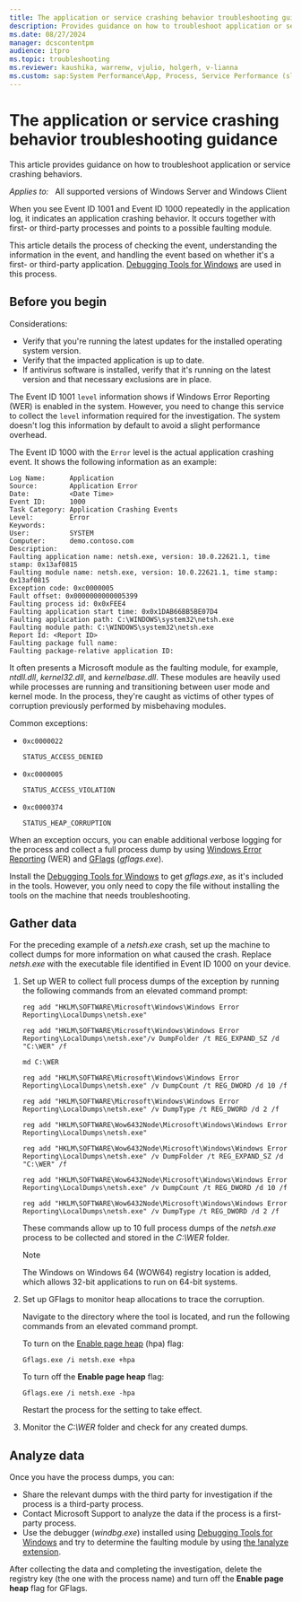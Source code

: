 ```yaml
---
title: The application or service crashing behavior troubleshooting guidance
description: Provides guidance on how to troubleshoot application or service crashing behaviors.
ms.date: 08/27/2024
manager: dcscontentpm
audience: itpro
ms.topic: troubleshooting
ms.reviewer: kaushika, warrenw, vjulio, holgerh, v-lianna
ms.custom: sap:System Performance\App, Process, Service Performance (slow, unresponsive), csstroubleshoot
---
```

# The application or service crashing behavior troubleshooting guidance

This article provides guidance on how to troubleshoot application or service crashing behaviors.

_Applies to:_ &nbsp; All supported versions of Windows Server and Windows Client

When you see Event ID 1001 and Event ID 1000 repeatedly in the application log, it indicates an application crashing behavior. It occurs together with first- or third-party processes and points to a possible faulting module.

This article details the process of checking the event, understanding the information in the event, and handling the event based on whether it's a first- or third-party application. [Debugging Tools for Windows](/windows-hardware/drivers/debugger/debugger-download-tools) are used in this process.

## Before you begin

Considerations:

- Verify that you're running the latest updates for the installed operating system version.
- Verify that the impacted application is up to date.
- If antivirus software is installed, verify that it's running on the latest version and that necessary exclusions are in place.

The Event ID 1001 `level` information shows if Windows Error Reporting (WER) is enabled in the system. However, you need to change this service to collect the `level` information required for the investigation. The system doesn't log this information by default to avoid a slight performance overhead.

The Event ID 1000 with the `Error` level is the actual application crashing event. It shows the following information as an example:

```output
Log Name:      Application
Source:        Application Error
Date:          <Date Time>
Event ID:      1000
Task Category: Application Crashing Events
Level:         Error
Keywords:      
User:          SYSTEM
Computer:      demo.contoso.com
Description:
Faulting application name: netsh.exe, version: 10.0.22621.1, time stamp: 0x13af0815
Faulting module name: netsh.exe, version: 10.0.22621.1, time stamp: 0x13af0815
Exception code: 0xc0000005
Fault offset: 0x0000000000005399
Faulting process id: 0x0xFEE4
Faulting application start time: 0x0x1DAB66BB5BE07D4
Faulting application path: C:\WINDOWS\system32\netsh.exe
Faulting module path: C:\WINDOWS\system32\netsh.exe
Report Id: <Report ID>
Faulting package full name: 
Faulting package-relative application ID:
```

It often presents a Microsoft module as the faulting module, for example, *ntdll.dll*, *kernel32.dll*, and *kernelbase.dll*. These modules are heavily used while processes are running and transitioning between user mode and kernel mode. In the process, they're caught as victims of other types of corruption previously performed by misbehaving modules.

Common exceptions:

- `0xc0000022`

    `STATUS_ACCESS_DENIED`
- `0xc0000005`

    `STATUS_ACCESS_VIOLATION`
- `0xc0000374`

    `STATUS_HEAP_CORRUPTION`

When an exception occurs, you can enable additional verbose logging for the process and collect a full process dump by using [Windows Error Reporting](/windows/win32/wer/windows-error-reporting) (WER) and [GFlags](/windows-hardware/drivers/debugger/gflags) (*gflags.exe*).

Install the [Debugging Tools for Windows](/windows-hardware/drivers/debugger/debugger-download-tools) to get *gflags.exe*, as it's included in the tools. However, you only need to copy the file without installing the tools on the machine that needs troubleshooting.

## Gather data

For the preceding example of a *netsh.exe* crash, set up the machine to collect dumps for more information on what caused the crash. Replace *netsh.exe* with the executable file identified in Event ID 1000 on your device.

1. Set up WER to collect full process dumps of the exception by running the following commands from an elevated command prompt:

    ```console
    reg add "HKLM\SOFTWARE\Microsoft\Windows\Windows Error Reporting\LocalDumps\netsh.exe"
    
    reg add "HKLM\SOFTWARE\Microsoft\Windows\Windows Error Reporting\LocalDumps\netsh.exe"/v DumpFolder /t REG_EXPAND_SZ /d "C:\WER" /f
    
    md C:\WER
    
    reg add "HKLM\SOFTWARE\Microsoft\Windows\Windows Error Reporting\LocalDumps\netsh.exe" /v DumpCount /t REG_DWORD /d 10 /f
    
    reg add "HKLM\SOFTWARE\Microsoft\Windows\Windows Error Reporting\LocalDumps\netsh.exe" /v DumpType /t REG_DWORD /d 2 /f
    
    reg add "HKLM\SOFTWARE\Wow6432Node\Microsoft\Windows\Windows Error Reporting\LocalDumps\netsh.exe"
    
    reg add "HKLM\SOFTWARE\Wow6432Node\Microsoft\Windows\Windows Error Reporting\LocalDumps\netsh.exe" /v DumpFolder /t REG_EXPAND_SZ /d "C:\WER" /f
    
    reg add "HKLM\SOFTWARE\Wow6432Node\Microsoft\Windows\Windows Error Reporting\LocalDumps\netsh.exe" /v DumpCount /t REG_DWORD /d 10 /f
    
    reg add "HKLM\SOFTWARE\Wow6432Node\Microsoft\Windows\Windows Error Reporting\LocalDumps\netsh.exe" /v DumpType /t REG_DWORD /d 2 /f
    ```

    These commands allow up to 10 full process dumps of the *netsh.exe* process to be collected and stored in the *C:\\WER* folder.

    > [!NOTE]
    > The Windows on Windows 64 (WOW64) registry location is added, which allows 32-bit applications to run on 64-bit systems.

2. Set up GFlags to monitor heap allocations to trace the corruption.

    Navigate to the directory where the tool is located, and run the following commands from an elevated command prompt.

    To turn on the [Enable page heap](/windows-hardware/drivers/debugger/enable-page-heap) (hpa) flag:

    ```console
    Gflags.exe /i netsh.exe +hpa
    ```

    To turn off the **Enable page heap** flag:

    ```console
    Gflags.exe /i netsh.exe -hpa
    ```

    Restart the process for the setting to take effect.

3. Monitor the *C:\\WER* folder and check for any created dumps.

## Analyze data

Once you have the process dumps, you can:

- Share the relevant dumps with the third party for investigation if the process is a third-party process.
- Contact Microsoft Support to analyze the data if the process is a first-party process.
- Use the debugger (*windbg.exe*) installed using [Debugging Tools for Windows](/windows-hardware/drivers/debugger/debugger-download-tools) and try to determine the faulting module by using [the !analyze extension](/windows-hardware/drivers/debugger/using-the--analyze-extension).

After collecting the data and completing the investigation, delete the registry key (the one with the process name) and turn off the **Enable page heap** flag for GFlags.
